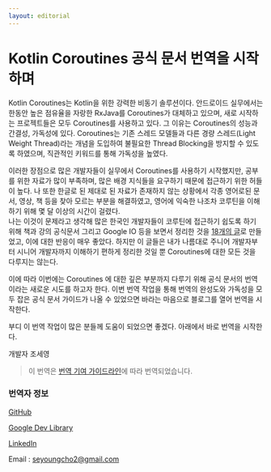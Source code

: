 ```yaml
---
layout: editorial
---
```


# Kotlin Coroutines 공식 문서 번역을 시작하며

Kotlin Coroutines는 Kotlin을 위한 강력한 비동기 솔루션이다. 안드로이드 실무에서는 한동안 높은 점유율을 자랑한 RxJava를 Coroutines가 대체하고 있으며, 새로 시작하는 프로젝트들은 모두 Coroutines를 사용하고 있다. 그 이유는 Coroutines의 성능과 간결성, 가독성에 있다. Coroutines는 기존 스레드 모델들과 다른 경량 스레드(Light Weight Thread)라는 개념을 도입하여 불필요한 Thread Blocking을 방지할 수 있도록 하였으며, 직관적인 키워드를 통해 가독성을 높였다.

&#x20;이러한 장점으로 많은 개발자들이 실무에서 Coroutines를 사용하기 시작했지만, 공부를 위한 자료가 많이 부족하며, 많은 배경 지식들을 요구하기 때문에 접근하기 위한 허들이 높다. 나 또한 한글로 된 제대로 된 자료가 존재하지 않는 상황에서 각종 영어로된 문서, 영상, 책 등을 찾아 모르는 부분을 해결하였고, 영어에 익숙한 나조차 코루틴을 이해하기 위해 몇 달 이상의 시간이 걸렸다. \
&#x20;나는 이것이 문제라고 생각해 많은 한국인 개발자들이 코루틴에 접근하기 쉽도록 하기 위해 책과 강의 공식문서 그리고 Google IO 등을 보면서 정리한 것을 [18개의 글](http://kotlinworld.com/139)로 만들었고, 이에 대한 반응이 매우 좋았다. 하지만 이 글들은 내가 나름대로 주니어 개발자부터 시니어 개발자까지 이해하기 편하게 정리한 것일 뿐 Coroutines에 대한 모든 것을 다루지는 않는다.&#x20;

이에 따라 이번에는 Coroutines 에 대한 깊은 부분까지 다루기 위해 공식 문서의 번역이라는 새로운 시도를 하고자 한다. 이번 번역 작업을 통해 번역의 완성도와 가독성을 모두 잡은 공식 문서 가이드가 나올 수 있었으면 바라는 마음으로 블로그를 열어 번역을 시작한다.&#x20;

&#x20;부디 이 번역 작업이 많은 분들께 도움이 되었으면 좋겠다. 아래에서 바로 번역을 시작한다.



개발자 조세영&#x20;



> 이 번역은 [번역 기여 가이드라인](https://kotlinlang.org/docs/contribute.html#translate-documentation-to-other-languages)에 따라 번역되었습니다.



### **번역자 정보**

[GitHub](https://github.com/seyoungcho2)

[Google Dev Library](https://devlibrary.withgoogle.com/authors/seyoungcho2)

[LinkedIn](https://www.linkedin.com/in/seyoungcho/)

Email : seyoungcho2@gmail.com
